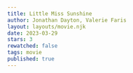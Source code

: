 ```yaml
---
title: Little Miss Sunshine
author: Jonathan Dayton, Valerie Faris
layout: layouts/movie.njk
date: 2023-03-29
stars: 3
rewatched: false
tags: movie
published: true
---
```

